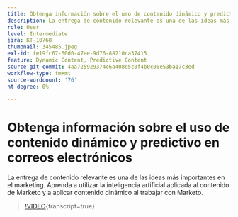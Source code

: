 ```yaml
---
title: Obtenga información sobre el uso de contenido dinámico y predictivo en correos electrónicos
description: La entrega de contenido relevante es una de las ideas más importantes en el marketing. Aprenda a utilizar la inteligencia artificial aplicada al contenido de Marketo y a aplicar contenido dinámico al trabajar con Marketo.
role: User
level: Intermediate
jira: KT-10768
thumbnail: 345485.jpeg
exl-id: fe19fc67-60d0-47ee-9d76-88210ca37415
feature: Dynamic Content, Predictive Content
source-git-commit: 4aa725929374c6a408e5c0f4b0c00e53ba17c3ed
workflow-type: tm+mt
source-wordcount: '76'
ht-degree: 0%

---
```


# Obtenga información sobre el uso de contenido dinámico y predictivo en correos electrónicos

La entrega de contenido relevante es una de las ideas más importantes en el marketing. Aprenda a utilizar la inteligencia artificial aplicada al contenido de Marketo y a aplicar contenido dinámico al trabajar con Marketo.

>[!VIDEO](https://video.tv.adobe.com/v/345485/?quality=12&learn=on){transcript=true}
